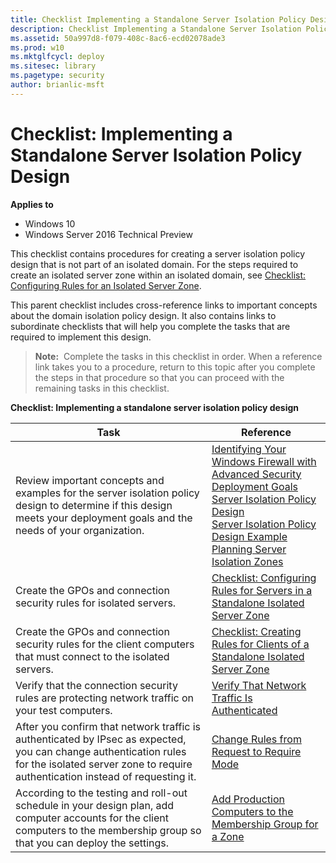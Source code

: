 ```yaml
---
title: Checklist Implementing a Standalone Server Isolation Policy Design (Windows 10)
description: Checklist Implementing a Standalone Server Isolation Policy Design
ms.assetid: 50a997d8-f079-408c-8ac6-ecd02078ade3
ms.prod: w10
ms.mktglfcycl: deploy
ms.sitesec: library
ms.pagetype: security
author: brianlic-msft
---
```


# Checklist: Implementing a Standalone Server Isolation Policy Design

**Applies to**
-   Windows 10
-   Windows Server 2016 Technical Preview

This checklist contains procedures for creating a server isolation policy design that is not part of an isolated domain. For the steps required to create an isolated server zone within an isolated domain, see [Checklist: Configuring Rules for an Isolated Server Zone](checklist-configuring-rules-for-an-isolated-server-zone.md).

This parent checklist includes cross-reference links to important concepts about the domain isolation policy design. It also contains links to subordinate checklists that will help you complete the tasks that are required to implement this design.

>**Note:**  Complete the tasks in this checklist in order. When a reference link takes you to a procedure, return to this topic after you complete the steps in that procedure so that you can proceed with the remaining tasks in this checklist.

**Checklist: Implementing a standalone server isolation policy design**

| Task | Reference |
| - | - |
| Review important concepts and examples for the server isolation policy design to determine if this design meets your deployment goals and the needs of your organization.| [Identifying Your Windows Firewall with Advanced Security Deployment Goals](identifying-your-windows-firewall-with-advanced-security-deployment-goals.md)<br/>[Server Isolation Policy Design](server-isolation-policy-design.md)<br/>[Server Isolation Policy Design Example](server-isolation-policy-design-example.md)<br/>[Planning Server Isolation Zones](planning-server-isolation-zones.md) |
| Create the GPOs and connection security rules for isolated servers.| [Checklist: Configuring Rules for Servers in a Standalone Isolated Server Zone](checklist-configuring-rules-for-servers-in-a-standalone-isolated-server-zone.md)| 
| Create the GPOs and connection security rules for the client computers that must connect to the isolated servers. | [Checklist: Creating Rules for Clients of a Standalone Isolated Server Zone](checklist-creating-rules-for-clients-of-a-standalone-isolated-server-zone.md)| 
| Verify that the connection security rules are protecting network traffic on your test computers. | [Verify That Network Traffic Is Authenticated](verify-that-network-traffic-is-authenticated.md)| 
| After you confirm that network traffic is authenticated by IPsec as expected, you can change authentication rules for the isolated server zone to require authentication instead of requesting it. | [Change Rules from Request to Require Mode](change-rules-from-request-to-require-mode.md)| 
| According to the testing and roll-out schedule in your design plan, add computer accounts for the client computers to the membership group so that you can deploy the settings. | [Add Production Computers to the Membership Group for a Zone](add-production-computers-to-the-membership-group-for-a-zone.md) |
